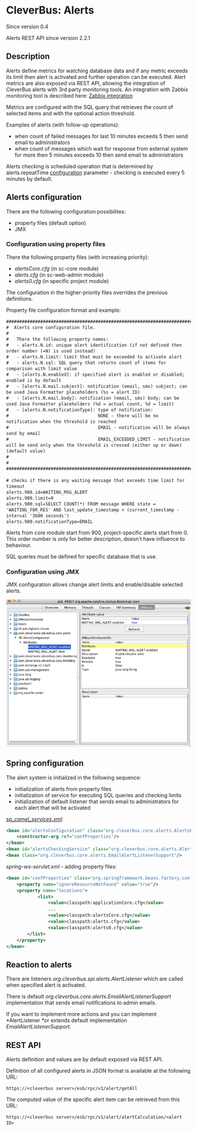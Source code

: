 # CleverBus: Alerts

Since version 0.4

Alerts REST API since version 2.2.1

## Description

Alerts define metrics for watching database data and if any metric exceeds its limit then alert is activated and further operation can be executed. Alert metrics are also exposed via REST API, allowing the integration of CleverBus alerts with 3rd party monitoring tools. An integration with Zabbix monitoring tool is described here: [Zabbix integration](Alerts/Zabbix-integration)

Metrics are configured with the SQL query that retrieves the count of selected items and with the optional action threshold.

Examples of alerts (with follow-up operations):

-   when count of failed messages for last 10 minutes exceeds 5 then send email to administrators
-   when count of messages which wait for response from external system for more then 5 minutes exceeds 10 then send email to administrators

Alerts checking is scheduled operation that is determined by alerts.repeatTime [configuration](Configuration) parameter - checking is executed every 5 minutes by default.

## Alerts configuration

There are the following configuration possibilites:

-   property files (default option)
-   JMX

### Configuration using property files

There the following property files (with increasing priority):

-   *alertsCore.cfg* (in sc-core module)
-   *alerts.cfg* (in sc-web-admin module)
-   *alerts0.cfg* (in specific project module)

 
The configuration in the higher-priority files overrides the previous definitions.
 
Property file configuration format and example:

``` 
###############################################################################
#  Alerts core configuration file.
#
#   There the following property names:
#   - alerts.N.id: unique alert identification (if not defined then order number (=N) is used instead)
#   - alerts.N.limit: limit that must be exceeded to activate alert
#   - alerts.N.sql: SQL query that returns count of items for comparison with limit value
#   - [alerts.N.enabled]: if specified alert is enabled or disabled; enabled is by default
#   - [alerts.N.mail.subject]: notification (email, sms) subject; can be used Java Formatter placeholders (%s = alert ID)
#   - [alerts.N.mail.body]: notification (email, sms) body; can be used Java Formatter placeholders (%d = actual count, %d = limit)
#   - [alerts.N.notificationType]: type of notification:
#                                  NONE - there will be no notification when the threshold is reached
#                                  EMAIL - notification will be always send by email
#                                  EMAIL_EXCEEDED_LIMIT - notification will be send only when the threshold is crossed (either up or down) (default value)
#
#
###############################################################################

# checks if there is any waiting message that exceeds time limit for timeout
alerts.900.id=WAITING_MSG_ALERT
alerts.900.limit=0
alerts.900.sql=SELECT COUNT(*) FROM message WHERE state = 'WAITING_FOR_RES' AND last_update_timestamp < (current_timestamp - interval '3600 seconds')
alerts.900.notificationType=EMAIL
```

Alerts from core module start from 900, project-specific alerts start from 0. This order number is only for better description, doesn't have influence to behaviour.

SQL queries must be defined for specific database that is use.

### Configuration using JMX

JMX configuration allows change alert limits and enable/disable selected alerts.

![ ](../../attachments/524334/917546.png)

## Spring configuration

The alert system is initialized in the following sequence:

-   initialization of alerts from property files
-   initialization of service for executing SQL queries and checking limits
-   initialization of default listener that sends email to administrators for each alert that will be activated

*[sp\_camel\_services.xml](../Architecture/Maven-and-Spring)*:

``` xml
<bean id="alertsConfiguration" class="org.cleverbus.core.alerts.AlertsPropertiesConfiguration">
	<constructor-arg ref="confProperties"/>
</bean>
<bean id="alertsCheckingService" class="org.cleverbus.core.alerts.AlertsCheckingServiceDbImpl"/>
<bean class="org.cleverbus.core.alerts.EmailAlertListenerSupport"/>
```

*spring-ws-servlet.xml* - adding property files:

``` xml
<bean id="confProperties" class="org.springframework.beans.factory.config.PropertiesFactoryBean">
	<property name="ignoreResourceNotFound" value="true"/>
	<property name="locations">
            <list>
                <value>classpath:applicationCore.cfg</value>
                ...
                <value>classpath:alertsCore.cfg</value>
                <value>classpath:alerts.cfg</value>
                <value>classpath:alerts0.cfg</value>
    	</list>
	</property>
</bean>
```

## Reaction to alerts

There are listeners *org.cleverbus.spi.alerts.AlertListener* which are called when specified alert is activated. 

There is default *org.cleverbus.core.alerts.EmailAlertListenerSupport* implementation that  sends email notifications to admin emails.

If you want to implement more actions and you can implement *AlertListener *or extends default implementation *EmailAlertListenerSupport.*

## REST API

Alerts definition and values are by default exposed via REST API. 

Definition of all configured alerts in JSON format is available at the following URL:

```
https://<cleverbus server>/esb/rpc/v1/alert/getAll
```

The computed value of the specific alert item can be retrieved from this URL:

```
https://<cleverbus server>/esb/rpc/v1/alert/alertCalculation/<alert ID>
```

